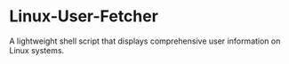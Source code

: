 # Linux-User-Fetcher
A lightweight shell script that displays comprehensive user information on Linux systems.

